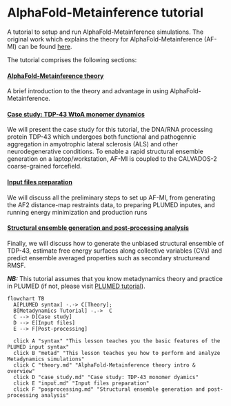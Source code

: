 # AlphaFold-Metainference tutorial
A tutorial to setup and run AlphaFold-Metainference simulations. The original work which explains the theory for AlphaFold-Metainference (AF-MI) can be found [here](https://www.biorxiv.org/content/10.1101/2023.01.19.524720v1.full).

The tutorial comprises the following sections:


#### [AlphaFold-Metainference theory](theory.md)
A brief introduction to the theory and advantage in using AlphaFold-Metainference.

#### [Case study: TDP-43 WtoA monomer dynamics](case_study.md)
We will present the case study for this tutorial, the DNA/RNA processing protein TDP-43 which undergoes both functional and pathogennic aggregation in amyotrophic lateral sclerosis (ALS) and other neurodegenerative conditions. To enable a rapid structural ensemble generation on a laptop/workstation, AF-MI is coupled to the CALVADOS-2 coarse-grained forcefield.

#### [Input files preparation](input.md)
We will discuss all the preliminary steps to set up AF-MI, from generating the AF2 distance-map restraints data, to preparing PLUMED inputes, and running energy minimization and production runs

#### [Structural ensemble generation and post-processing analysis](postprocessing.md)
Finally, we will discuss how to generate the unbiased structural ensemble of TDP-43, estimate free energy surfaces along collective variables (CVs) and predict ensemble averaged properties such as secondary structureand RMSF.

___NB:___ This tutorial assumes that you know metadynamics theory and practice in PLUMED (if not, please visit [PLUMED tutorial](https://www.plumed-tutorials.org/lessons/21/004/data/NAVIGATION.html)).


```mermaid
flowchart TB
  A[PLUMED syntax] -.-> C[Theory];
  B[Metadynamics Tutorial] -.->  C
  C --> D[Case study]
  D --> E[Input files]
  E --> F[Post-processing]
  
  click A "syntax" "This lesson teaches you the basic features of the PLUMED input syntax"
  click B "metad" "This lesson teaches you how to perform and analyze Metadynamics simulations"
  click C "theory.md" "AlphaFold-Metainference theory intro & overview"
  click D "case_study.md" "Case study: TDP-43 monomer dyamics"
  click E "input.md" "Input files preparation"
  click F "posprocessing.md" "Structural ensemble generation and post-processing analysis"
```

